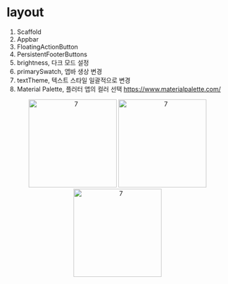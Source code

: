 # layout

1. Scaffold
2. Appbar
3. FloatingActionButton
4. PersistentFooterButtons
5. brightness, 다크 모드 설정
6. primarySwatch, 앱바 생상 변경
7. textTheme, 텍스트 스타일 일괄적으로 변경
8. Material Palette, 플러터 앱의 컬러 선택
https://www.materialpalette.com/

<p align="center">
<img width="200" alt="7" src="https://github.com/SloWax/Flutter-Practice/assets/62653558/08dbee90-b49a-4f2c-bf2d-4f6ce3922d02">
<img width="200" alt="7" src="https://github.com/SloWax/Flutter-Practice/assets/62653558/5c71ad05-bb7c-4ddf-b797-a799817b82f8">
<img width="200" alt="7" src="https://github.com/SloWax/Flutter-Practice/assets/62653558/bd61a9cd-09dd-4558-b6fc-0b2cf8b27d1d">
</p>